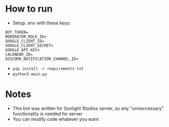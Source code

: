 # How to run
- Setup .env with these keys:
```
BOT_TOKEN=
MODERATOR_ROLE_ID=
GOOGLE_CLIENT_ID=
GOOGLE_CLIENT_SECRET=
GOOGLE_API_KEY=
CALENDAR_ID=
DISCORD_NOTIFICATION_CHANNEL_ID=

```
- `pip install -r requirements.txt`
- `python3 main.py`


# Notes
- This bot was written for Sunlight Studios server, so any "unneccessary" functionality is needed for server
- You can modify code whatever you want
